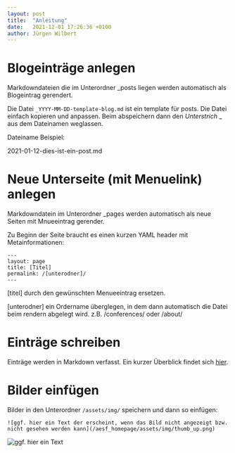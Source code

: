 ```yaml
---
layout: post
title:  "Anleitung"
date:   2021-12-01 17:26:36 +0100
author: Jürgen Wilbert
---
```


# Blogeinträge anlegen

Markdowndateien die im Unterordner _posts liegen werden automatisch als Blogeintrag gerendert.

Die Datei `_YYYY-MM-DD-template-blog.md` ist ein template für posts. Die Datei einfach kopieren und anpassen.
Beim abspeichern dann den *Unterstrich* _ aus dem Dateinamen weglassen.

Dateiname Beispiel:

2021-01-12-dies-ist-ein-post.md


# Neue Unterseite (mit Menuelink) anlegen

Markdowndatein im Unterordner _pages werden automatisch als neue Seiten mit Mnueeintrag gerender.

Zu Beginn der Seite braucht es einen kurzen YAML header mit Metainformationen:

`---`   
`layout: page`  
`title: [Titel]`  
`permalink: /[unterodner]/`  
`---`  


[titel] durch den gewünschten Menueeintrag ersetzen.

[unterodner] ein Ordername überglegen, in dem dann automatisch die Datei beim rendern abgelegt wird.  z.B. /conferences/ oder /about/



# Einträge schreiben

Einträge werden in Markdown verfasst. Ein kurzer Überblick findet sich
[hier](https://github.com/adam-p/markdown-here/wiki/Markdown-Cheatsheet).

# Bilder einfügen

Bilder in den Unterordner `/assets/img/` speichern und dann so einfügen:

`![ggf. hier ein Text der erscheint, wenn das Bild nicht angezeigt bzw. nicht gesehen werden kann](/aesf_homepage/assets/img/thumb_up.png)`

![ggf. hier ein Text](/aesf_homepage/assets/img/thumb_up.png)
